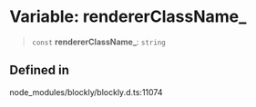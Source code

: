 # Variable: rendererClassName\_

> `const` **rendererClassName\_**: `string`

## Defined in

node_modules/blockly/blockly.d.ts:11074

